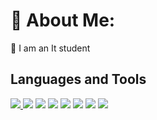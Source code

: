 # 💫 About Me:
🔭 I am an It student

## Languages and Tools
<p align="left">
<a href="https://github.com/harish-sethuraman/readme-components">
 <img  src="https://readme-components.vercel.app/api?component=logo&fill=black&logo=css3&animation=spin&svgfill=15d8fe">  
 </a>
  <img  src="https://readme-components.vercel.app/api?component=logo&fill=black&logo=html5&animation=spin&svgfill=15d8fe">  
 </a>
   <img  src="https://readme-components.vercel.app/api?component=logo&fill=black&logo=php&animation=spin&svgfill=15d8fe">  
 </a>
   <img  src="https://readme-components.vercel.app/api?component=logo&fill=black&logo=html5&animation=spin&svgfill=15d8fe">  
 </a>
   <img  src="https://readme-components.vercel.app/api?component=logo&fill=black&logo=javascript&animation=spin&svgfill=15d8fe">  
 </a>
   <img  src="https://readme-components.vercel.app/api?component=logo&fill=black&logo=python&animation=spin&svgfill=15d8fe">  
 </a>
   <img  src="https://readme-components.vercel.app/api?component=logo&fill=black&logo=bootstrap&animation=spin&svgfill=15d8fe">  
 </a>
   <img  src="https://readme-components.vercel.app/api?component=logo&fill=black&logo=mysql&animation=spin&svgfill=15d8fe">  
 </a>
 </p>
